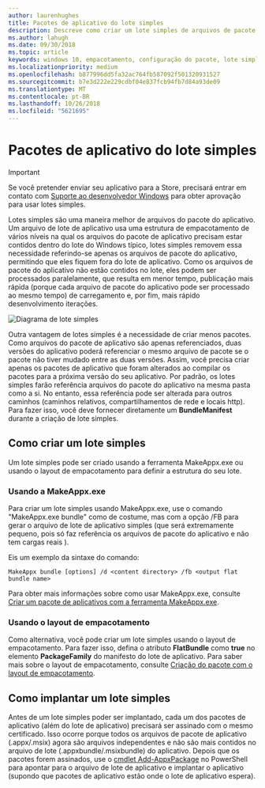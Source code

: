 ```yaml
---
author: laurenhughes
title: Pacotes de aplicativo do lote simples
description: Descreve como criar um lote simples de arquivos de pacote .appx do seu aplicativo com referências aos pacotes de aplicativo.
ms.author: lahugh
ms.date: 09/30/2018
ms.topic: article
keywords: windows 10, empacotamento, configuração do pacote, lote simples
ms.localizationpriority: medium
ms.openlocfilehash: b877996dd5fa32ac764fb587092f501320931527
ms.sourcegitcommit: b7e3d222e229cdbf04e837fcb94fb7d84a93de09
ms.translationtype: MT
ms.contentlocale: pt-BR
ms.lasthandoff: 10/26/2018
ms.locfileid: "5621695"
---
```

# <a name="flat-bundle-app-packages"></a>Pacotes de aplicativo do lote simples 

> [!IMPORTANT]
> Se você pretender enviar seu aplicativo para a Store, precisará entrar em contato com [Suporte ao desenvolvedor Windows](https://developer.microsoft.com/windows/support) para obter aprovação para usar lotes simples.

Lotes simples são uma maneira melhor de arquivos do pacote do aplicativo. Um arquivo de lote de aplicativo usa uma estrutura de empacotamento de vários níveis na qual os arquivos do pacote de aplicativo precisam estar contidos dentro do lote do Windows típico, lotes simples removem essa necessidade referindo-se apenas os arquivos de pacote do aplicativo, permitindo que eles fiquem fora do lote de aplicativo. Como os arquivos de pacote do aplicativo não estão contidos no lote, eles podem ser processados paralelamente, que resulta em menor tempo, publicação mais rápida (porque cada arquivo de pacote do aplicativo pode ser processado ao mesmo tempo) de carregamento e, por fim, mais rápido desenvolvimento iterações.

![Diagrama de lote simples](images/bundle-combined.png)

Outra vantagem de lotes simples é a necessidade de criar menos pacotes. Como arquivos do pacote de aplicativo são apenas referenciados, duas versões do aplicativo poderá referenciar o mesmo arquivo de pacote se o pacote não tiver mudado entre as duas versões. Assim, você precisa criar apenas os pacotes de aplicativo que foram alterados ao compilar os pacotes para a próxima versão do seu aplicativo.
Por padrão, os lotes simples farão referência arquivos do pacote do aplicativo na mesma pasta como a si. No entanto, essa referência pode ser alterada para outros caminhos (caminhos relativos, compartilhamentos de rede e locais http). Para fazer isso, você deve fornecer diretamente um **BundleManifest** durante a criação de lote simples. 

## <a name="how-to-create-a-flat-bundle"></a>Como criar um lote simples

Um lote simples pode ser criado usando a ferramenta MakeAppx.exe ou usando o layout de empacotamento para definir a estrutura do seu lote.

### <a name="using-makeappxexe"></a>Usando a MakeAppx.exe
Para criar um lote simples usando MakeAppx.exe, use o comando "MakeAppx.exe bundle" como de costume, mas com a opção /FB para gerar o arquivo de lote de aplicativo simples (que será extremamente pequeno, pois só faz referência os arquivos de pacote do aplicativo e não tem cargas reais ). 

Eis um exemplo da sintaxe do comando:

```syntax
MakeAppx bundle [options] /d <content directory> /fb <output flat bundle name>
```

Para obter mais informações sobre como usar MakeAppx.exe, consulte [Criar um pacote de aplicativos com a ferramenta MakeAppx.exe](https://docs.microsoft.com/windows/uwp/packaging/create-app-package-with-makeappx-tool).

### <a name="using-packaging-layout"></a>Usando o layout de empacotamento
Como alternativa, você pode criar um lote simples usando o layout de empacotamento. Para fazer isso, defina o atributo **FlatBundle** como **true** no elemento **PackageFamily** do manifesto do lote de aplicativo. Para saber mais sobre o layout de empacotamento, consulte [Criação do pacote com o layout de empacotamento](packaging-layout.md).

## <a name="how-to-deploy-a-flat-bundle"></a>Como implantar um lote simples 
Antes de um lote simples poder ser implantado, cada um dos pacotes de aplicativo (além do lote de aplicativo) precisará ser assinado com o mesmo certificado. Isso ocorre porque todos os arquivos de pacote de aplicativo (.appx/.msix) agora são arquivos independentes e não são mais contidos no arquivo de lote (.appxbundle/.msixbundle) do aplicativo. Depois que os pacotes forem assinados, use o [cmdlet Add-AppxPackage](https://docs.microsoft.com/powershell/module/appx/add-appxpackage?view=win10-ps) no PowerShell para apontar para o arquivo de lote de aplicativo e implantar o aplicativo (supondo que pacotes de aplicativo estão onde o lote de aplicativo espera). 
